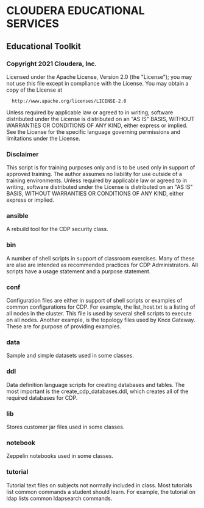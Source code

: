 # CLOUDERA EDUCATIONAL SERVICES

## Educational Toolkit

### Copyright 2021 Cloudera, Inc.

Licensed under the Apache License, Version 2.0 (the "License");
you may not use this file except in compliance with the License.
You may obtain a copy of the License at

      http://www.apache.org/licenses/LICENSE-2.0

Unless required by applicable law or agreed to in writing, software
distributed under the License is distributed on an "AS IS" BASIS,
WITHOUT WARRANTIES OR CONDITIONS OF ANY KIND, either express or implied.
See the License for the specific language governing permissions and
limitations under the License.

### Disclaimer
This script is for training purposes only and is to be used only
in support of approved training. The author assumes no liability
for use outside of a training environments. Unless required by
applicable law or agreed to in writing, software distributed under
the License is distributed on an "AS IS" BASIS, WITHOUT WARRANTIES
OR CONDITIONS OF ANY KIND, either express or implied.

### ansible

A rebuild tool for the CDP security class.

### bin

A number of shell scripts in support of classroom exercises. Many of
these are also are intended as recommended practices for CDP Administrators.
All scripts have a usage statement and a purpose statement.

### conf

Configuration files are either in support of shell scripts or examples
of common configurations for CDP. For example, the list_host.txt is a 
listing of all nodes in the cluster. This file is used by several shell
scripts to execute on all nodes. Another example, is the topology files
used by Knox Gateway. These are for purpose of providing examples.

### data

Sample and simple datasets used in some classes.

### ddl

Data definition language scripts for creating databases and tables. The
most important is the create_cdp_databases.ddl, which creates all of the
required databases for CDP.

### lib

Stores customer jar files used in some classes.

### notebook

Zeppelin notebooks used in some classes.

### tutorial

Tutorial text files on subjects not normally included in class. Most 
tutorials list common commands a student should learn. For example, 
the tutorial on ldap lists common ldapsearch commands.
